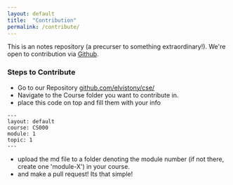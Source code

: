 ```yaml
---
layout: default
title:  "Contribution"
permalink: /contribute/
---
```


This is an notes repository (a precurser to something extraordinary!). We're open to contribution via [Github](https://github.com/elvistony/cse/).

### Steps to Contribute

- Go to our Repository [github.com/elvistony/cse/](https://github.com/elvistony/cse/)
- Navigate to the Course folder you want to contribute in.
- place this code on top and fill them with your info
```
---
layout: default
course: CS000
module: 1
topic: 1
---
```
- upload the md file to a folder denoting the module number (if not there, create one 'module-X') in your course.
- and make a pull request! Its that simple!

